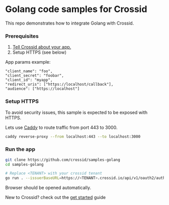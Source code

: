 # Golang code samples for Crossid

This repo demonstrates how to integrate Golang with Crossid.

### Prerequisites

1. [Tell Crossid about your app.](http://localhost:3000/docs/guides/get-started/add-app)
1. Setup HTTPS (see below)

App params example:

```
"client_name": "foo",
"client_secret": "foobar",
"client_id": "myapp",
"redirect_uris": ["https://localhost/callback"],
"audience": ["https://localhost"]
```

### Setup HTTPS

To avoid security issues, this sample is expected to be exposed with HTTPS.

Lets use [Caddy](https://caddyserver.com/) to route traffic from port 443 to 3000.

```bash
caddy reverse-proxy --from localhost:443 --to localhost:3000
```

### Run the app

```bash
git clone https://github.com/crossid/samples-golang
cd samples-golang

# Replace <TENANT> with your crossid tenant
go run . --issuerBaseURL=https://<TENANT>.crossid.io/api/v1/oauth2/authorization-servers/default --port 3005 --client-id myapp --client-secret foobar --audience https://localhost
```

Browser should be opened automatically.

New to Crossid? check out the [get started](https://developer.crossid.io/docs/guides/get-started]) guide
